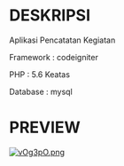 DESKRIPSI
===============

Aplikasi Pencatatan Kegiatan

Framework : codeigniter

PHP : 5.6 Keatas

Database : mysql


PREVIEW
=================


[![vOg3pO.png](https://a.imge.to/2019/12/18/vOg3pO.png)](https://imge.to/i/vOg3pO)

